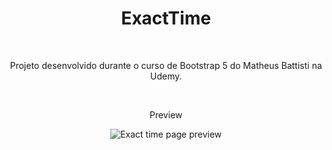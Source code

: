 <div align="center">
  <h1>ExactTime</h1>
  <br />
  <p>Projeto desenvolvido durante o curso de Bootstrap 5 do Matheus Battisti na Udemy.</p>
  <br />
  <div>
    <p>Preview</p>
    <img src="assets/exactime-preview.png" alt="Exact time page preview" />
  </div>
</div>
